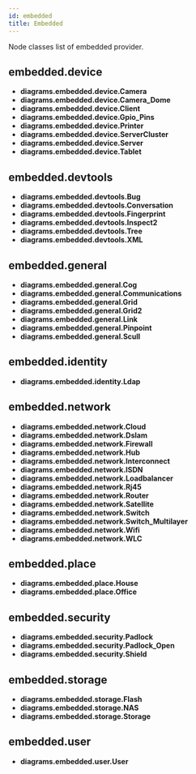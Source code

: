 ```yaml
---
id: embedded
title: Embedded
---
```


Node classes list of embedded provider.

## embedded.device

- **diagrams.embedded.device.Camera**
- **diagrams.embedded.device.Camera_Dome**
- **diagrams.embedded.device.Client**
- **diagrams.embedded.device.Gpio_Pins**
- **diagrams.embedded.device.Printer**
- **diagrams.embedded.device.ServerCluster**
- **diagrams.embedded.device.Server**
- **diagrams.embedded.device.Tablet**

## embedded.devtools

- **diagrams.embedded.devtools.Bug**
- **diagrams.embedded.devtools.Conversation**
- **diagrams.embedded.devtools.Fingerprint**
- **diagrams.embedded.devtools.Inspect2**
- **diagrams.embedded.devtools.Tree**
- **diagrams.embedded.devtools.XML**

## embedded.general

- **diagrams.embedded.general.Cog**
- **diagrams.embedded.general.Communications**
- **diagrams.embedded.general.Grid**
- **diagrams.embedded.general.Grid2**
- **diagrams.embedded.general.Link**
- **diagrams.embedded.general.Pinpoint**
- **diagrams.embedded.general.Scull**

## embedded.identity

- **diagrams.embedded.identity.Ldap**

## embedded.network

- **diagrams.embedded.network.Cloud**
- **diagrams.embedded.network.Dslam**
- **diagrams.embedded.network.Firewall**
- **diagrams.embedded.network.Hub**
- **diagrams.embedded.network.Interconnect**
- **diagrams.embedded.network.ISDN**
- **diagrams.embedded.network.Loadbalancer**
- **diagrams.embedded.network.Rj45**
- **diagrams.embedded.network.Router**
- **diagrams.embedded.network.Satellite**
- **diagrams.embedded.network.Switch**
- **diagrams.embedded.network.Switch_Multilayer**
- **diagrams.embedded.network.Wifi**
- **diagrams.embedded.network.WLC**

## embedded.place

- **diagrams.embedded.place.House**
- **diagrams.embedded.place.Office**

## embedded.security

- **diagrams.embedded.security.Padlock**
- **diagrams.embedded.security.Padlock_Open**
- **diagrams.embedded.security.Shield**

## embedded.storage

- **diagrams.embedded.storage.Flash**
- **diagrams.embedded.storage.NAS**
- **diagrams.embedded.storage.Storage**

## embedded.user

- **diagrams.embedded.user.User**
